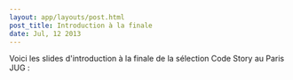 ```yaml
---
layout: app/layouts/post.html
post_title: Introduction à la finale
date: Jul, 12 2013
---
```


Voici les slides d'introduction à la finale de la sélection Code Story au Paris JUG :

<script src="http://speakerdeck.com/embed/4f3ca7f8fd7df8001f00086b.js"></script>